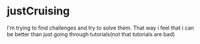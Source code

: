 # justCruising
I'm trying to find challenges and try to solve them. That way i feel that i can be better than just going through tutorials(not that tutorials are bad)
